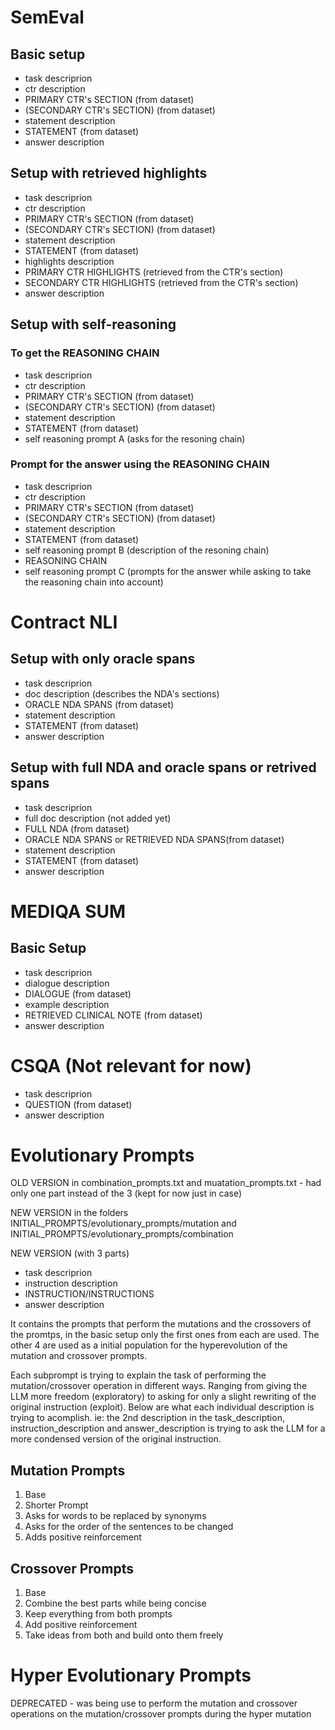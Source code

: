 # SemEval

## Basic setup

- task descriprion
- ctr description
- PRIMARY CTR's SECTION (from dataset)
- (SECONDARY CTR's SECTION) (from dataset)
- statement description
- STATEMENT (from dataset)
- answer description

## Setup with retrieved highlights

- task descriprion
- ctr description
- PRIMARY CTR's SECTION (from dataset)
- (SECONDARY CTR's SECTION) (from dataset)
- statement description
- STATEMENT (from dataset)
- highlights description
- PRIMARY CTR HIGHLIGHTS (retrieved from the CTR's section)
- SECONDARY CTR HIGHLIGHTS (retrieved from the CTR's section)
- answer description

## Setup with self-reasoning

### To get the REASONING CHAIN

- task descriprion
- ctr description
- PRIMARY CTR's SECTION (from dataset)
- (SECONDARY CTR's SECTION) (from dataset)
- statement description
- STATEMENT (from dataset)
- self reasoning prompt A (asks for the resoning chain)

### Prompt for the answer using the REASONING CHAIN

- task descriprion
- ctr description
- PRIMARY CTR's SECTION (from dataset)
- (SECONDARY CTR's SECTION) (from dataset)
- statement description
- STATEMENT (from dataset)
- self reasoning prompt B (description of the resoning chain)
- REASONING CHAIN
- self reasoning prompt C (prompts for the answer while asking to take the reasoning chain into account)

# Contract NLI

## Setup with only oracle spans

- task descriprion
- doc description (describes the NDA's sections)
- ORACLE NDA SPANS (from dataset)
- statement description
- STATEMENT (from dataset)
- answer description

## Setup with full NDA and oracle spans or retrived spans

- task descriprion
- full doc description (not added yet)
- FULL NDA (from dataset)
- ORACLE NDA SPANS or RETRIEVED NDA SPANS(from dataset)
- statement description
- STATEMENT (from dataset)
- answer description

# MEDIQA SUM

## Basic Setup

- task descriprion
- dialogue description
- DIALOGUE (from dataset)
- example description
- RETRIEVED CLINICAL NOTE (from dataset)
- answer description

# CSQA (Not relevant for now)

- task descriprion
- QUESTION (from dataset)
- answer description

# Evolutionary Prompts

OLD VERSION in combination_prompts.txt and muatation_prompts.txt - had only one part instead of the 3 (kept for now just in case)

NEW VERSION in the folders INITIAL_PROMPTS/evolutionary_prompts/mutation and INITIAL_PROMPTS/evolutionary_prompts/combination

NEW VERSION (with 3 parts)
- task descriprion
- instruction description
- INSTRUCTION/INSTRUCTIONS
- answer description

It contains the prompts that perform the mutations and the crossovers of the promtps, in the basic setup only the first ones from each are used. The other 4 are used as a initial population for the hyperevolution of the mutation and crossover prompts. 

Each subprompt is trying to explain the task of performing the mutation/crossover operation in different ways. Ranging from giving the LLM more freedom (exploratory) to asking for only a slight rewriting of the original instruction (exploit). Below are what each individual description is trying to acomplish. ie: the 2nd description in the task_description, instruction_description and answer_description is trying to ask the LLM for a more condensed version of the original instruction.

## Mutation Prompts

1. Base
2. Shorter Prompt
3. Asks for words to be replaced by synonyms
4. Asks for the order of the sentences to be changed
5. Adds positive reinforcement

## Crossover Prompts

1. Base
2. Combine the best parts while being concise
3. Keep everything from both prompts
4. Add positive reinforcement
5. Take ideas from both and build onto them freely

# Hyper Evolutionary Prompts

DEPRECATED - was being use to perform the mutation and crossover operations on the mutation/crossover prompts during the hyper mutation